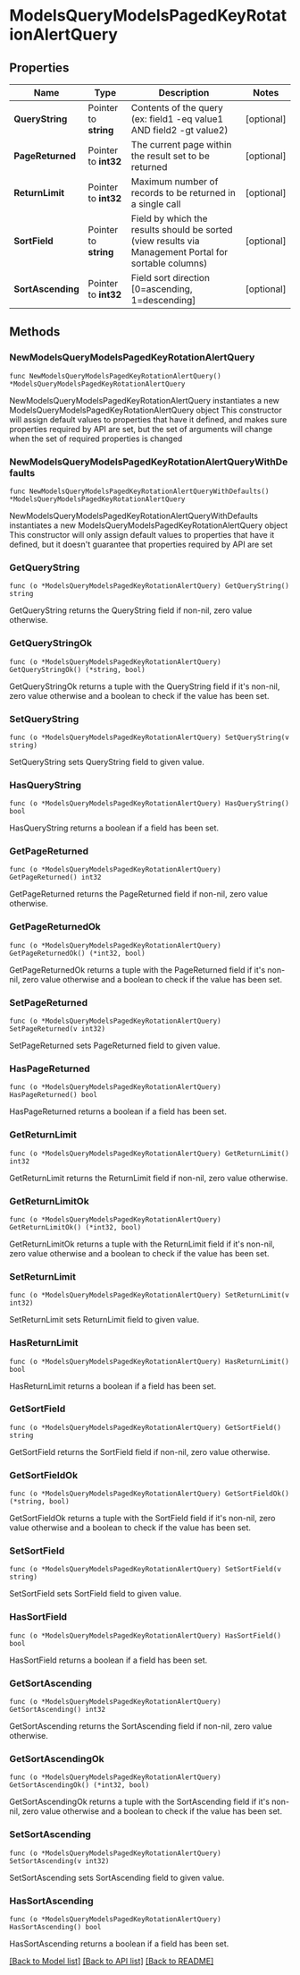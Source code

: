 # ModelsQueryModelsPagedKeyRotationAlertQuery

## Properties

Name | Type | Description | Notes
------------ | ------------- | ------------- | -------------
**QueryString** | Pointer to **string** | Contents of the query (ex: field1 -eq value1 AND field2 -gt value2) | [optional] 
**PageReturned** | Pointer to **int32** | The current page within the result set to be returned | [optional] 
**ReturnLimit** | Pointer to **int32** | Maximum number of records to be returned in a single call | [optional] 
**SortField** | Pointer to **string** | Field by which the results should be sorted (view results via Management Portal for sortable columns) | [optional] 
**SortAscending** | Pointer to **int32** | Field sort direction [0&#x3D;ascending, 1&#x3D;descending] | [optional] 

## Methods

### NewModelsQueryModelsPagedKeyRotationAlertQuery

`func NewModelsQueryModelsPagedKeyRotationAlertQuery() *ModelsQueryModelsPagedKeyRotationAlertQuery`

NewModelsQueryModelsPagedKeyRotationAlertQuery instantiates a new ModelsQueryModelsPagedKeyRotationAlertQuery object
This constructor will assign default values to properties that have it defined,
and makes sure properties required by API are set, but the set of arguments
will change when the set of required properties is changed

### NewModelsQueryModelsPagedKeyRotationAlertQueryWithDefaults

`func NewModelsQueryModelsPagedKeyRotationAlertQueryWithDefaults() *ModelsQueryModelsPagedKeyRotationAlertQuery`

NewModelsQueryModelsPagedKeyRotationAlertQueryWithDefaults instantiates a new ModelsQueryModelsPagedKeyRotationAlertQuery object
This constructor will only assign default values to properties that have it defined,
but it doesn't guarantee that properties required by API are set

### GetQueryString

`func (o *ModelsQueryModelsPagedKeyRotationAlertQuery) GetQueryString() string`

GetQueryString returns the QueryString field if non-nil, zero value otherwise.

### GetQueryStringOk

`func (o *ModelsQueryModelsPagedKeyRotationAlertQuery) GetQueryStringOk() (*string, bool)`

GetQueryStringOk returns a tuple with the QueryString field if it's non-nil, zero value otherwise
and a boolean to check if the value has been set.

### SetQueryString

`func (o *ModelsQueryModelsPagedKeyRotationAlertQuery) SetQueryString(v string)`

SetQueryString sets QueryString field to given value.

### HasQueryString

`func (o *ModelsQueryModelsPagedKeyRotationAlertQuery) HasQueryString() bool`

HasQueryString returns a boolean if a field has been set.

### GetPageReturned

`func (o *ModelsQueryModelsPagedKeyRotationAlertQuery) GetPageReturned() int32`

GetPageReturned returns the PageReturned field if non-nil, zero value otherwise.

### GetPageReturnedOk

`func (o *ModelsQueryModelsPagedKeyRotationAlertQuery) GetPageReturnedOk() (*int32, bool)`

GetPageReturnedOk returns a tuple with the PageReturned field if it's non-nil, zero value otherwise
and a boolean to check if the value has been set.

### SetPageReturned

`func (o *ModelsQueryModelsPagedKeyRotationAlertQuery) SetPageReturned(v int32)`

SetPageReturned sets PageReturned field to given value.

### HasPageReturned

`func (o *ModelsQueryModelsPagedKeyRotationAlertQuery) HasPageReturned() bool`

HasPageReturned returns a boolean if a field has been set.

### GetReturnLimit

`func (o *ModelsQueryModelsPagedKeyRotationAlertQuery) GetReturnLimit() int32`

GetReturnLimit returns the ReturnLimit field if non-nil, zero value otherwise.

### GetReturnLimitOk

`func (o *ModelsQueryModelsPagedKeyRotationAlertQuery) GetReturnLimitOk() (*int32, bool)`

GetReturnLimitOk returns a tuple with the ReturnLimit field if it's non-nil, zero value otherwise
and a boolean to check if the value has been set.

### SetReturnLimit

`func (o *ModelsQueryModelsPagedKeyRotationAlertQuery) SetReturnLimit(v int32)`

SetReturnLimit sets ReturnLimit field to given value.

### HasReturnLimit

`func (o *ModelsQueryModelsPagedKeyRotationAlertQuery) HasReturnLimit() bool`

HasReturnLimit returns a boolean if a field has been set.

### GetSortField

`func (o *ModelsQueryModelsPagedKeyRotationAlertQuery) GetSortField() string`

GetSortField returns the SortField field if non-nil, zero value otherwise.

### GetSortFieldOk

`func (o *ModelsQueryModelsPagedKeyRotationAlertQuery) GetSortFieldOk() (*string, bool)`

GetSortFieldOk returns a tuple with the SortField field if it's non-nil, zero value otherwise
and a boolean to check if the value has been set.

### SetSortField

`func (o *ModelsQueryModelsPagedKeyRotationAlertQuery) SetSortField(v string)`

SetSortField sets SortField field to given value.

### HasSortField

`func (o *ModelsQueryModelsPagedKeyRotationAlertQuery) HasSortField() bool`

HasSortField returns a boolean if a field has been set.

### GetSortAscending

`func (o *ModelsQueryModelsPagedKeyRotationAlertQuery) GetSortAscending() int32`

GetSortAscending returns the SortAscending field if non-nil, zero value otherwise.

### GetSortAscendingOk

`func (o *ModelsQueryModelsPagedKeyRotationAlertQuery) GetSortAscendingOk() (*int32, bool)`

GetSortAscendingOk returns a tuple with the SortAscending field if it's non-nil, zero value otherwise
and a boolean to check if the value has been set.

### SetSortAscending

`func (o *ModelsQueryModelsPagedKeyRotationAlertQuery) SetSortAscending(v int32)`

SetSortAscending sets SortAscending field to given value.

### HasSortAscending

`func (o *ModelsQueryModelsPagedKeyRotationAlertQuery) HasSortAscending() bool`

HasSortAscending returns a boolean if a field has been set.


[[Back to Model list]](../README.md#documentation-for-models) [[Back to API list]](../README.md#documentation-for-api-endpoints) [[Back to README]](../README.md)



